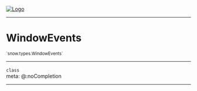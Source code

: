 
[![Logo](../../../images/logo.png)](../../../api/index.html)

---



<h1>WindowEvents</h1>
<small>`snow.types.WindowEvents`</small>



---

`class`
<span class="meta">
<br/>meta: @:noCompletion
</span>


---

&nbsp;
&nbsp;

